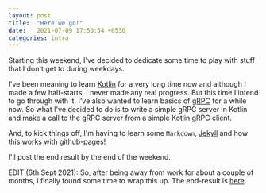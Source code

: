 ```yaml
---
layout: post
title:  "Here we go!"
date:   2021-07-09 17:50:54 +0530
categories: intro
---
```

Starting this weekend, I've decided to dedicate some time to play with stuff that I don't get to during weekdays.

I've been meaning to learn [Kotlin][kotlin] for a very long time now and although I made a few half-starts, I never made any real progress. But this time I intend to go through with it. I've also wanted to learn basics of [gRPC][grpc] for a while now. So what I've decided to do is to write a simple gRPC server in Kotlin and make a call to the gRPC server from a simple Kotlin gRPC client.

And, to kick things off, I'm having to learn some `Markdown`, [Jekyll][jekyll-gh] and how this works with github-pages!

I'll post the end result by the end of the weekend. 

EDIT (6th Sept 2021): So, after being away from work for about a couple of months, I finally found some time to wrap this up. The end-result is [here][grpc-kotlin-helloworld].


[kotlin]:                 https://kotlinlang.org
[grpc]:                   https://grpc.io/
[jekyll-gh]:              https://github.com/jekyll/jekyll
[grpc-kotlin-helloworld]: https://github.com/kauphylover/grpc-kotlin-helloworld